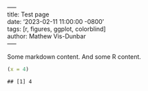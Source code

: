 –––  
title: Test page  
date: ‘2023-02-11 11:00:00 -0800’  
tags: \[r, figures, ggplot, colorblind\]  
author: Mathew Vis-Dunbar  
–––

Some markdown content. And some R content.

``` r
(x = 4)
```

    ## [1] 4
